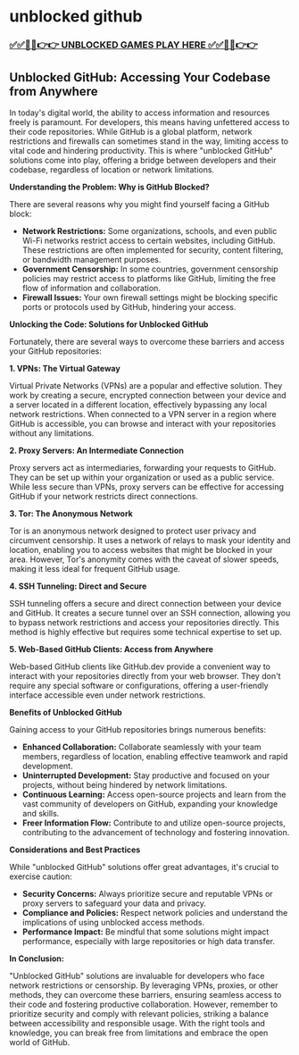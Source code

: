 # unblocked github

### [✅✅🔴🔴👉👉 UNBLOCKED GAMES PLAY HERE ✅✅🔴🔴👉👉](https://topstoryindia.com)

## Unblocked GitHub: Accessing Your Codebase from Anywhere

In today's digital world, the ability to access information and resources freely is paramount. For developers, this means having unfettered access to their code repositories. While GitHub is a global platform, network restrictions and firewalls can sometimes stand in the way, limiting access to vital code and hindering productivity. This is where "unblocked GitHub" solutions come into play, offering a bridge between developers and their codebase, regardless of location or network limitations.

**Understanding the Problem: Why is GitHub Blocked?**

There are several reasons why you might find yourself facing a GitHub block:

* **Network Restrictions:** Some organizations, schools, and even public Wi-Fi networks restrict access to certain websites, including GitHub. These restrictions are often implemented for security, content filtering, or bandwidth management purposes.
* **Government Censorship:** In some countries, government censorship policies may restrict access to platforms like GitHub, limiting the free flow of information and collaboration.
* **Firewall Issues:** Your own firewall settings might be blocking specific ports or protocols used by GitHub, hindering your access.

**Unlocking the Code: Solutions for Unblocked GitHub**

Fortunately, there are several ways to overcome these barriers and access your GitHub repositories:

**1. VPNs: The Virtual Gateway**

Virtual Private Networks (VPNs) are a popular and effective solution. They work by creating a secure, encrypted connection between your device and a server located in a different location, effectively bypassing any local network restrictions. When connected to a VPN server in a region where GitHub is accessible, you can browse and interact with your repositories without any limitations.

**2. Proxy Servers: An Intermediate Connection**

Proxy servers act as intermediaries, forwarding your requests to GitHub. They can be set up within your organization or used as a public service. While less secure than VPNs, proxy servers can be effective for accessing GitHub if your network restricts direct connections.

**3. Tor: The Anonymous Network**

Tor is an anonymous network designed to protect user privacy and circumvent censorship. It uses a network of relays to mask your identity and location, enabling you to access websites that might be blocked in your area. However, Tor's anonymity comes with the caveat of slower speeds, making it less ideal for frequent GitHub usage.

**4. SSH Tunneling: Direct and Secure**

SSH tunneling offers a secure and direct connection between your device and GitHub. It creates a secure tunnel over an SSH connection, allowing you to bypass network restrictions and access your repositories directly. This method is highly effective but requires some technical expertise to set up.

**5. Web-Based GitHub Clients: Access from Anywhere**

Web-based GitHub clients like GitHub.dev provide a convenient way to interact with your repositories directly from your web browser. They don't require any special software or configurations, offering a user-friendly interface accessible even under network restrictions.

**Benefits of Unblocked GitHub**

Gaining access to your GitHub repositories brings numerous benefits:

* **Enhanced Collaboration:** Collaborate seamlessly with your team members, regardless of location, enabling effective teamwork and rapid development.
* **Uninterrupted Development:** Stay productive and focused on your projects, without being hindered by network limitations.
* **Continuous Learning:** Access open-source projects and learn from the vast community of developers on GitHub, expanding your knowledge and skills.
* **Freer Information Flow:** Contribute to and utilize open-source projects, contributing to the advancement of technology and fostering innovation.

**Considerations and Best Practices**

While "unblocked GitHub" solutions offer great advantages, it's crucial to exercise caution:

* **Security Concerns:** Always prioritize secure and reputable VPNs or proxy servers to safeguard your data and privacy.
* **Compliance and Policies:** Respect network policies and understand the implications of using unblocked access methods.
* **Performance Impact:** Be mindful that some solutions might impact performance, especially with large repositories or high data transfer.

**In Conclusion:**

"Unblocked GitHub" solutions are invaluable for developers who face network restrictions or censorship. By leveraging VPNs, proxies, or other methods, they can overcome these barriers, ensuring seamless access to their code and fostering productive collaboration. However, remember to prioritize security and comply with relevant policies, striking a balance between accessibility and responsible usage. With the right tools and knowledge, you can break free from limitations and embrace the open world of GitHub.
